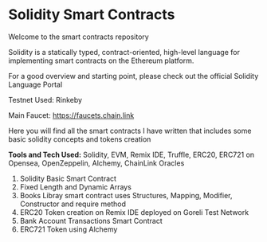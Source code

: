 # Solidity Smart Contracts

Welcome to the smart contracts repository

Solidity is a statically typed, contract-oriented, high-level language for implementing smart contracts on the Ethereum platform.

For a good overview and starting point, please check out the official Solidity Language Portal

Testnet Used: Rinkeby

Main Faucet: https://faucets.chain.link

Here you will find all the smart contracts I have written that includes some basic solidity concepts and tokens creation

**Tools and Tech Used:**
Solidity, 
EVM,
Remix IDE,
Truffle, 
ERC20, 
ERC721 on Opensea,
OpenZeppelin,
Alchemy,
ChainLink Oracles

1) Solidity Basic Smart Contract 
2) Fixed Length and Dynamic Arrays 
3) Books Libray smart contract uses Structures, Mapping, Modifier, Constructor and require method
4) ERC20 Token creation on Remix IDE deployed on Goreli Test Network
5) Bank Account Transactions Smart Contract
6) ERC721 Token using Alchemy 
